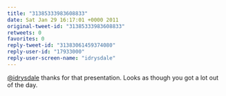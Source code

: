 ```yaml
---
title: "31385333983608833"
date: Sat Jan 29 16:17:01 +0000 2011
original-tweet-id: "31385333983608833"
retweets: 0
favorites: 0
reply-tweet-id: "31383061459374080"
reply-user-id: "17933000"
reply-user-screen-name: "idrysdale"
---
```

<a href="https://twitter.com/idrysdale">@idrysdale</a> thanks for that presentation. Looks as though you got a lot out of the day.
